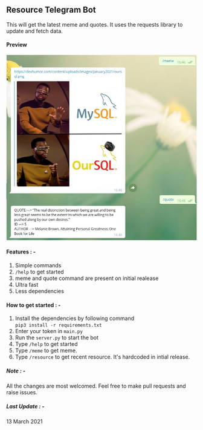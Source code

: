 ## Resource Telegram Bot
This will get the latest meme and quotes. It uses the requests library to update and fetch data.

#### Preview
<img src="./sql.JPG" alt="resource bot">

#### Features : -
1. Simple commands
2. <code>/help</code> to get started
3. meme and quote command are present on initial realease
4. Ultra fast
5. Less dependencies

#### How to get started : -
1. Install the dependencies by following command  
<code>pip3 install -r requirements.txt</code>
2. Enter your token in <code>main.py</code>
3. Run the <code>server.py</code> to start the bot
4. Type `/help` to get started
5. Type `/meme` to get meme.
6. Type `/resource` to get recent resource. It's hardcoded in intial release.

##### Note  : -
All the changes are most welcomed. Feel free to make pull requests and raise issues.

##### Last Update :  -
13 March 2021